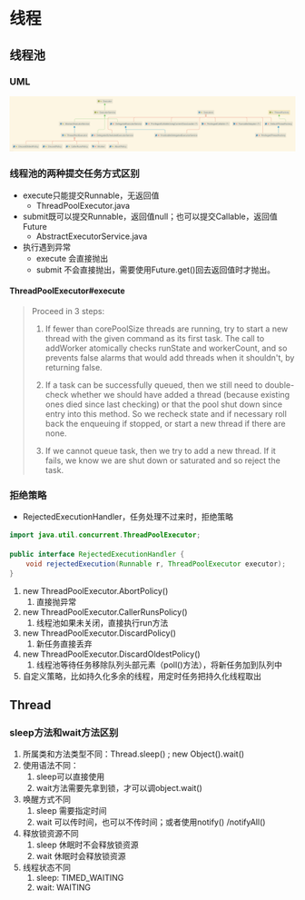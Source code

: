 # 线程


## 线程池

### UML
![java.util.concurrent.Executor](../_assets/Executor.png)


### 线程池的两种提交任务方式区别
+ execute只能提交Runnable，无返回值
  + ThreadPoolExecutor.java
+ submit既可以提交Runnable，返回值null；也可以提交Callable，返回值Future
  + AbstractExecutorService.java
+ 执行遇到异常
  + execute 会直接抛出
  + submit 不会直接抛出，需要使用Future.get()回去返回值时才抛出。

#### ThreadPoolExecutor#execute

>  Proceed in 3 steps:
>
>  1. If fewer than corePoolSize threads are running, try to
>  start a new thread with the given command as its first
>   task.  The call to addWorker atomically checks runState and
>   workerCount, and so prevents false alarms that would add
>   threads when it shouldn't, by returning false.
>
>  2. If a task can be successfully queued, then we still need
>  to double-check whether we should have added a thread
>   (because existing ones died since last checking) or that
>   the pool shut down since entry into this method. So we
>   recheck state and if necessary roll back the enqueuing if
>   stopped, or start a new thread if there are none.
>
>  3. If we cannot queue task, then we try to add a new
>  thread.  If it fails, we know we are shut down or saturated
>   and so reject the task.


### 拒绝策略
+ RejectedExecutionHandler，任务处理不过来时，拒绝策略

```java
import java.util.concurrent.ThreadPoolExecutor;

public interface RejectedExecutionHandler {
    void rejectedExecution(Runnable r, ThreadPoolExecutor executor);
}
```

1. new ThreadPoolExecutor.AbortPolicy()
   1. 直接抛异常
2. new ThreadPoolExecutor.CallerRunsPolicy()
   1. 线程池如果未关闭，直接执行run方法
3. new ThreadPoolExecutor.DiscardPolicy()
   1. 新任务直接丢弃
4. new ThreadPoolExecutor.DiscardOldestPolicy()
   1. 线程池等待任务移除队列头部元素（poll()方法），将新任务加到队列中
5. 自定义策略，比如持久化多余的线程，用定时任务把持久化线程取出

## Thread

### sleep方法和wait方法区别
1. 所属类和方法类型不同：Thread.sleep() ; new Object().wait()
2. 使用语法不同：
   1. sleep可以直接使用
   2. wait方法需要先拿到锁，才可以调object.wait()
3. 唤醒方式不同
   1. sleep 需要指定时间
   2. wait 可以传时间，也可以不传时间；或者使用notify() /notifyAll()
4. 释放锁资源不同
   1. sleep 休眠时不会释放锁资源
   2. wait 休眠时会释放锁资源
5. 线程状态不同
   1. sleep: TIMED_WAITING
   2. wait: WAITING